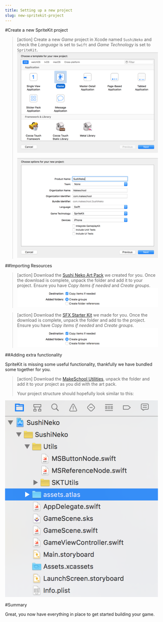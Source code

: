 ```yaml
---
title: Setting up a new project
slug: new-spritekit-project
---
```


#Create a new SpriteKit project

> [action]
> Create a new *Game* project in Xcode named `SushiNeko` and check the *Language* is set to `Swift` and
> *Game Technology* is set to `SpriteKit`.
> ![Xcode new project](../Tutorial-Images/xcode_new_project-1.png)
>
> ![Xcode new project](../Tutorial-Images/xcode_new_project-2.png)

##Importing Resources

> [action]
> Download the [Sushi Neko Art Pack](https://github.com/MakeSchool-Tutorials/Sushi-Neko-SpriteKit-Swift/raw/master/assets.atlas.zip) we created for you.
> Once the download is complete, unpack the folder and add it to your project.
> Ensure you have *Copy items if needed* and *Create groups*.
> ![Xcode file import options](../Tutorial-Images/xcode_adding_files_flags.png)
>

<!-- -->

> [action]
> Download the [SFX Starter Kit](https://github.com/MakeSchool-Tutorials/Sushi-Neko-SpriteKit-Swift/raw/master/SFX.zip) we made for you. Once the download is complete, unpack the folder and add to the project.
> Ensure you have *Copy items if needed* and *Create groups*.
> ![Xcode file import options](../Tutorial-Images/xcode_adding_files_flags.png)
>

##Adding extra functionality

SpriteKit is missing some useful functionality, thankfully we have bundled some together for you.  

> [action]
> Download the [MakeSchool Utilities](https://github.com/MakeSchool-Tutorials/Sushi-Neko-SpriteKit-Swift/raw/master/Utils.zip), unpack the folder and add it to your project as you did with the art pack.
>
> Your project structure should hopefully look similar to this:
>
![Xcode project structure](../Tutorial-Images/xcode_project_structure_new.png)

#Summary

Great, you now have everything in place to get started building your game.
